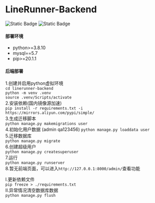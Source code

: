 # LineRunner-Backend

![Static Badge](https://img.shields.io/badge/PYTHON%20-3.8-blue)    ![Static Badge](https://img.shields.io/badge/MYSQL%20-5.7-orange)


#### 部署环境

- python>=3.8.10  
- mysql==5.7  
- pip>=20.1.1  

#### 后端部署 

1.创建并启用python虚拟环境  
`cd linerunner-backend`  
`python -m venv .venv`  
`source .venv/Scripts/activate`  
2.安装依赖(国内镜像源加速)  
`pip install -r requirements.txt -i https://mirrors.aliyun.com/pypi/simple/`  
3.生成迁移脚本  
`python manage.py makemigrations user`  
4.初始化用户数据  (admin  qa123456)
`python manage.py loaddata user`  
5.迁移数据库   
`python manage.py migrate`  
6.创建超级用户  
`python manage.py createsuperuser`  
7.运行  
`python manage.py runserver`  
8.暂无前端页面，可以进入`http://127.0.0.1:8000/admin/`查看功能

I.更新依赖文件  
`pip freeze > ./requirements.txt`  
II.异常情况清空数据库数据  
`python manage.py flush`  
